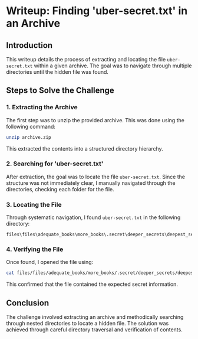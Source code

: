 # Writeup: Finding 'uber-secret.txt' in an Archive

## Introduction

This writeup details the process of extracting and locating the file `uber-secret.txt` within a given archive. The goal was to navigate through multiple directories until the hidden file was found.

## Steps to Solve the Challenge

### 1. Extracting the Archive

The first step was to unzip the provided archive. This was done using the following command:

```bash
unzip archive.zip
```

This extracted the contents into a structured directory hierarchy.

### 2. Searching for 'uber-secret.txt'

After extraction, the goal was to locate the file `uber-secret.txt`. Since the structure was not immediately clear, I manually navigated through the directories, checking each folder for the file.

### 3. Locating the File

Through systematic navigation, I found `uber-secret.txt` in the following directory:

```
files\files\adequate_books\more_books\.secret\deeper_secrets\deepest_secrets
```

### 4. Verifying the File

Once found, I opened the file using:

```bash
cat files/files/adequate_books/more_books/.secret/deeper_secrets/deepest_secrets/uber-secret.txt
```

This confirmed that the file contained the expected secret information.

## Conclusion

The challenge involved extracting an archive and methodically searching through nested directories to locate a hidden file. The solution was achieved through careful directory traversal and verification of contents.
